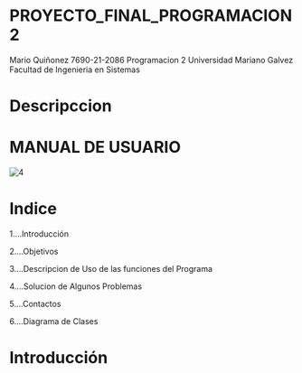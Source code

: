# PROYECTO_FINAL_PROGRAMACION2

Mario Quiñonez 7690-21-2086 Programacion 2 Universidad Mariano Galvez Facultad de Ingenieria en Sistemas 

# Descripccion

# MANUAL DE USUARIO
![4](https://user-images.githubusercontent.com/91577396/198782298-d4f57cce-33c9-4589-99da-c7d9bcd0a950.jpg)


# Indice


1....Introducción

2....Objetivos

3....Descripcion de Uso de las funciones del Programa

4....Solucion de Algunos Problemas

5....Contactos

6....Diagrama de Clases

# Introducción
